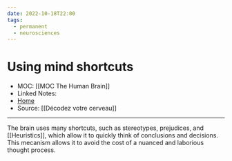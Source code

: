 ```yaml
---
date: 2022-10-18T22:00
tags:
  - permanent
  - neurosciences
---
```

# Using mind shortcuts
- MOC: [[MOC The Human Brain]]
- Linked Notes: 
- [Home](https://misudashi.ga/)
- Source: [[Décodez votre cerveau]]
----------
The brain uses many shortcuts, such as stereotypes, prejudices, and [[Heuristics]], which allow it to quickly think of conclusions and decisions. This mecanism allows it to avoid the cost of a nuanced and laborious thought process.